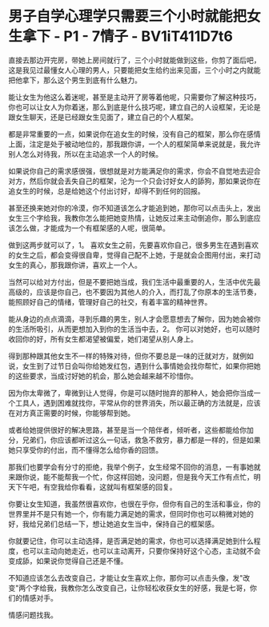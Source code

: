 # 男子自学心理学只需要三个小时就能把女生拿下 - P1 - 7情子 - BV1iT411D7t6

直接去那边开完房，带她上房间就行了，三个小时就能做到这些，你剪了面后吧，这是我见过最懂女人心理的男人，只要能把女生给约出来见面，三个小时之内就能把他拿下，那么这个男生到底有什么魅力。

能让女生为他这么着迷呢，甚至是主动开了房等着他呢，只需要你了解这种技巧，你也可以让女人为你着迷，那么到底是什么技巧呢，建立自己的人设框架，无论是跟女生聊天，还是已经跟女生见面了，建立自己的个人框架。

都是非常重要的一点，如果说你在追女生的时候，没有自己的框架，那么你在感情上面，注定是处于被动地位的，那我跟你讲，一个人的框架简单来说就是，我允许别人怎么对待我，所以在主动追求一个人的时候。

如果说你自己的需求感很强，很想就是对方能满足你的需求，你会不自觉地去迎合对方，然后你就会丢失自己的框架，沦为一个只会讨好女人的舔狗，那如果说你在追女生的时候，总是给她这个付出讨好，却得不到任何的回报。

甚至还换来她对你的冷漠，你不知道该怎么才能追到她，那你可以点击头上，发出女生三个字给我，我教你怎么能把她变热情，让她反过来主动倒追你，那么到底应该怎么做，才能成为一个有框架感的人呢，很简单。

做到这两步就可以了，1。 喜欢女生之前，先要喜欢你自己，很多男生在遇到喜欢的女生之后，都会变得很自卑，觉得自己配不上她，于是就会企图用付出，来打动女生的真心，那我跟你讲，喜欢上一个人。

当然可以给对方付出，但是不要把她当成，我们生活中最重要的人，生活中优先最高级的，应该是你自己，也不要因为其他人的介入，而打乱了你原本的生活节奏，能照顾好自己的情绪，管理好自己的社交，有着丰富的精神世界。

能从身边的点点滴滴，寻到乐趣的男生，别人才会愿意想去了解你，因为她会被你的生活所吸引，从而更想加入到你的生活当中去，2。 你可以对她好，也可以随时收回你的好，所有女生都渴望被偏爱，她们渴望从别人身上。

得到那种跟其他女生不一样的特殊对待，但你不要总是一味的迁就对方，就例如说，女生到了过节日会叫你给她发红包，遇到什么事情她会找你帮忙，如果你把她的这些要求，当成讨好她的机会，那么她会越来越不珍惜你。

因为你太卑微了，卑微到让人觉得，你是可以随时抛弃的那种人，她会把你当成一个工具人，遇到困难就找你，平常从你的世界消失，所以最正确的方法就是，应该在对方真正需要的时候，你能够帮到她。

或者给她提供很好的解决思路，甚至是当一个陪伴者，倾听者，这些都能给你加分，兄弟们，你应该都听过这么一句话，救急不救穷，暴力都是一样的，但是如果她只享受你的付出，而不懂得怎么给你香的回馈。

那我们也要学会有分寸的拒绝，我举个例子，女生经常不回你的消息，一有事她就来跟你说，能不能帮我一个忙，你这样回她，没问题，但是我今天工作有点忙，明天下午吧，有空我给你看看，这就叫有框架感的回复。

你要让女生知道，我虽然很喜欢你，也很在乎你，但你有自己的生活和事业，你的世界里并不是只有她一个，你有能力满足她的需求，但同时你也可以稍微对她的好，我给兄弟们总结一下，想让她追女生当中，保持自己的框架感。

你就要记住，你可以主动选择，是否满足她的需求，你也可以选择满足她到什么程度，也可以主动向她走近，也可以主动离开，只要你保持好这个心态，主动就不会变成舔，如果说你觉得自己还是不懂。

不知道应该怎么去改变自己，才能让女生喜欢上你，那你可以点击头像，发"改变"两个字给我，我教你怎么改变自己，让你轻松收获女生的好感，我是七哥，你们的情感对手。

情感问题找我。